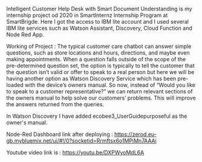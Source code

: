 Intelligent Customer Help Desk with Smart Document Understanding is my internship project od 2020 in SmartInternz Internship Program at SmartBrigde. Here I got the access to IBM lite account and I used several IBM lite services such as Watson Assistant, Discovery, Cloud Function and Node Red App. 

Working of Project : The typical customer care chatbot can answer simple questions, such as store locations and hours, directions, and maybe even making appointments. When a question falls outside of the scope of the pre-determined question set, the option is typically to tell the customer that the question isn’t valid or offer to speak to a real person but here we will be having another option as Watson Discovery Service which has been pre-loaded with the device’s owners manual. So now, instead of “Would you like to speak to a customer representative?” we can return relevant sections of the owners manual to help solve our customers’ problems. This will improve the answers returned from the queries.

In Watson Discovery I have added ecobee3_UserGuidepurposeful as the owner's manual.

Node-Red Dashboard link after deploying : https://zerod.eu-gb.mybluemix.net/ui/#!/0?socketid=Rrmftsx6o1MPiMn7AAAi

Youtube video link is : https://youtu.be/DXPWyoMdL6A
